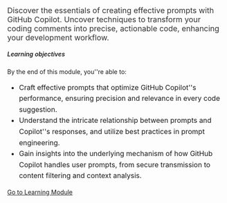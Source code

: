 ﻿---
Title: Introduction to Prompt Engineering with GitHub Copilot
Source: insert.sql
---
<!-- Summary --> <p style="font-size: 1.1rem; color: #333;"> Discover the essentials of creating effective prompts with GitHub Copilot. Uncover techniques to transform your coding comments into precise, actionable code, enhancing your development workflow. </p> <!-- Learning Objectives --> <h5 class="mt-4" style="font-weight: 600;">Learning objectives</h5> <p>By the end of this module, you''re able to:</p> <ul style="font-size: 1rem; line-height: 1.6;"> <li>Craft effective prompts that optimize GitHub Copilot''s performance, ensuring precision and relevance in every code suggestion.</li> <li>Understand the intricate relationship between prompts and Copilot''s responses, and utilize best practices in prompt engineering.</li> <li>Gain insights into the underlying mechanism of how GitHub Copilot handles user prompts, from secure transmission to content filtering and context analysis.</li> </ul> <!-- CTA Button --> <div class="mt-4"> <a href="https://learn.microsoft.com/en-us/training/modules/introduction-prompt-engineering-with-github-copilot/" target="_blank" class="btn btn-primary"> Go to Learning Module </a> </div>
